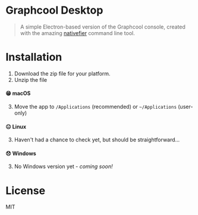 # Graphcool Desktop
> A simple Electron-based version of the Graphcool console, created with the amazing [nativefier](https://github.com/jiahaog/nativefier) command line tool. 

# Installation
1.  Download the zip file for your platform.
2.  Unzip the file

#### :grin:  macOS
3.  Move the app to `/Applications` (recommended) or `~/Applications` (user-only)

#### :neutral_face:  Linux
3.  Haven't had a chance to check yet, but should be straightforward...

#### :disappointed:  Windows
3.  No Windows version yet - *coming soon!*

# License
MIT
